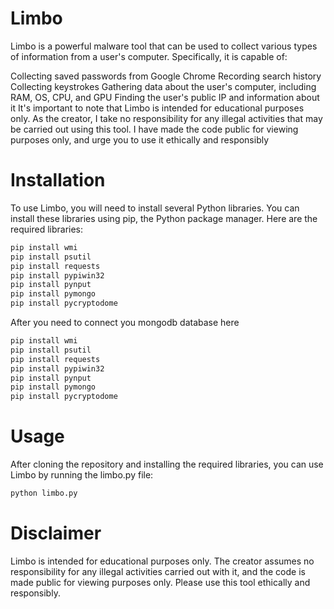 # Limbo

Limbo is a powerful malware tool that can be used to collect various types of information from a user's computer. Specifically, it is capable of:

Collecting saved passwords from Google Chrome
Recording search history
Collecting keystrokes
Gathering data about the user's computer, including RAM, OS, CPU, and GPU
Finding the user's public IP and information about it
It's important to note that Limbo is intended for educational purposes only. As the creator, I take no responsibility for any illegal activities that may be carried out using this tool. I have made the code public for viewing purposes only, and urge you to use it ethically and responsibly

# Installation

To use Limbo, you will need to install several Python libraries. You can install these libraries using pip, the Python package manager. Here are the required libraries:

```Bash
pip install wmi
pip install psutil
pip install requests
pip install pypiwin32
pip install pynput
pip install pymongo
pip install pycryptodome
```

After you need to connect you mongodb database here

```python
pip install wmi
pip install psutil
pip install requests
pip install pypiwin32
pip install pynput
pip install pymongo
pip install pycryptodome
```

# Usage

After cloning the repository and installing the required libraries, you can use Limbo by running the limbo.py file:

```Bash
python limbo.py
```

# Disclaimer

Limbo is intended for educational purposes only. The creator assumes no responsibility for any illegal activities carried out with it, and the code is made public for viewing purposes only. Please use this tool ethically and responsibly.
